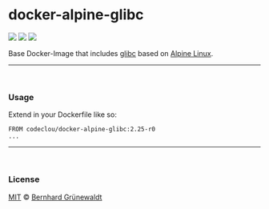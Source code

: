 # docker-alpine-glibc

[![](https://codeclou.github.io/doc/badges/generated/docker-image-size-250.svg?v2)](https://hub.docker.com/r/codeclou/docker-alpine-glibc/tags/) [![](https://codeclou.github.io/doc/badges/generated/docker-from-alpine-3.5.svg)](https://alpinelinux.org/) [![](https://codeclou.github.io/doc/badges/generated/docker-run-as-non-root.svg)](https://docs.docker.com/engine/reference/builder/#/user)

Base Docker-Image that includes [glibc](https://github.com/sgerrand/alpine-pkg-glibc) based on [Alpine Linux](https://alpinelinux.org/).

-----

&nbsp;

### Usage

Extend in your Dockerfile like so:

```
FROM codeclou/docker-alpine-glibc:2.25-r0
...
```

-----

&nbsp;

### License

[MIT](https://github.com/codeclou/docker-alpine-glibc/blob/master/LICENSE) © [Bernhard Grünewaldt](https://github.com/clouless)
